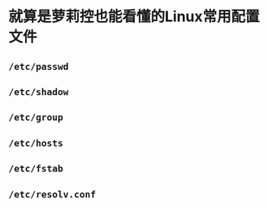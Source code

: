 # 就算是萝莉控也能看懂的Linux常用配置文件
## `/etc/passwd`
## `/etc/shadow`
## `/etc/group`
## `/etc/hosts`
## `/etc/fstab`
## `/etc/resolv.conf`
